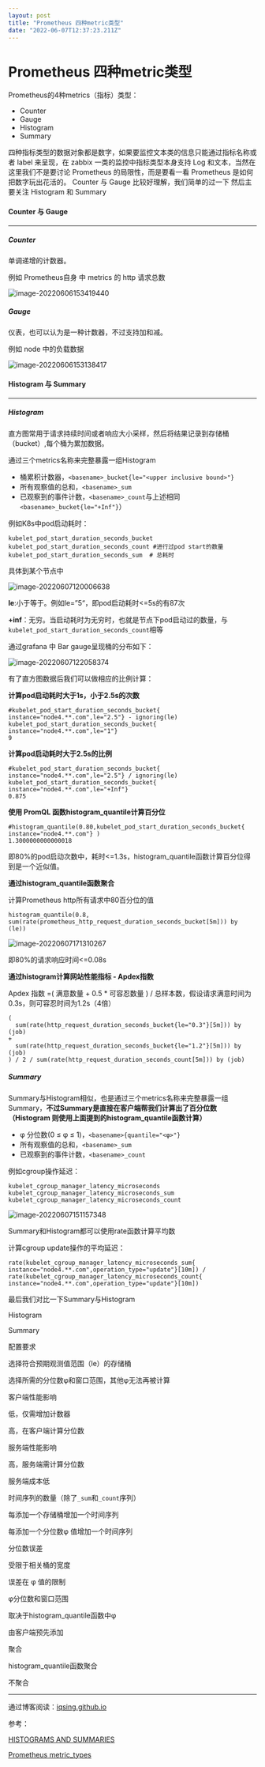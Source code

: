 ```yaml
---
layout: post
title: "Prometheus 四种metric类型"
date: "2022-06-07T12:37:23.211Z"
---
```

Prometheus 四种metric类型
=====================

Prometheus的4种metrics（指标）类型：

*   Counter
*   Gauge
*   Histogram
*   Summary

四种指标类型的数据对象都是数字，如果要监控文本类的信息只能通过指标名称或者 label 来呈现，在 zabbix 一类的监控中指标类型本身支持 Log 和文本，当然在这里我们不是要讨论 Prometheus 的局限性，而是要看一看 Prometheus 是如何把数字玩出花活的。 Counter 与 Gauge 比较好理解，我们简单的过一下 然后主要关注 Histogram 和 Summary

#### Counter 与 Gauge

* * *

##### Counter

单调递增的计数器。

例如 Prometheus自身 中 metrics 的 http 请求总数

![image-20220606153419440](https://markdown-1257692304.cos.ap-nanjing.myqcloud.com/markdown_img/image-20220606153419440.png)

##### Gauge

仪表，也可以认为是一种计数器，不过支持加和减。

例如 node 中的负载数据

![image-20220606153138417](https://markdown-1257692304.cos.ap-nanjing.myqcloud.com/markdown_img/image-20220606153138417.png)

#### Histogram 与 Summary

* * *

##### Histogram

直方图常用于请求持续时间或者响应大小采样，然后将结果记录到存储桶（bucket）,每个桶为累加数据。

通过三个metrics名称来完整暴露一组Histogram

*   桶累积计数器，`<basename>_bucket{le="<upper inclusive bound>"}`
*   所有观察值的总和，`<basename>_sum`
*   已观察到的事件计数，`<basename>_count`与上述相同`<basename>_bucket{le="+Inf"}`）

例如K8s中pod启动耗时：

    kubelet_pod_start_duration_seconds_bucket
    kubelet_pod_start_duration_seconds_count #进行过pod start的数量
    kubelet_pod_start_duration_seconds_sum  # 总耗时
    

具体到某个节点中

![image-20220607120006638](https://markdown-1257692304.cos.ap-nanjing.myqcloud.com/markdown_img/image-20220607120006638.png)

**le**:小于等于。例如le=”5“，即pod启动耗时<=5s的有87次

**+inf**：无穷。当启动耗时为无穷时，也就是节点下pod启动过的数量，与`kubelet_pod_start_duration_seconds_count`相等

通过grafana 中 Bar gauge呈现桶的分布如下：

![image-20220607122058374](https://markdown-1257692304.cos.ap-nanjing.myqcloud.com/markdown_img/image-20220607122058374.png)

有了直方图数据后我们可以做相应的比例计算：

**计算pod启动耗时大于1s，小于2.5s的次数**

    #kubelet_pod_start_duration_seconds_bucket{ instance="node4.**.com",le="2.5"} - ignoring(le) kubelet_pod_start_duration_seconds_bucket{ instance="node4.**.com",le="1"}
    9
    

**计算pod启动耗时大于2.5s的比例**

    #kubelet_pod_start_duration_seconds_bucket{ instance="node4.**.com",le="2.5"} / ignoring(le) kubelet_pod_start_duration_seconds_bucket{ instance="node4.**.com",le="+Inf"}   
    0.875
    

**使用 PromQL 函数histogram\_quantile计算百分位**

    #histogram_quantile(0.80,kubelet_pod_start_duration_seconds_bucket{ instance="node4.**.com"} )
    1.3000000000000018
    

即80%的pod启动次数中，耗时<=1.3s，histogram\_quantile函数计算百分位得到是一个近似值。

**通过histogram\_quantile函数聚合**

计算Prometheus http所有请求中80百分位的值

    histogram_quantile(0.8, sum(rate(prometheus_http_request_duration_seconds_bucket[5m])) by (le))
    

![image-20220607171310267](https://markdown-1257692304.cos.ap-nanjing.myqcloud.com/markdown_img/image-20220607171310267.png)

即80%的请求响应时间<=0.08s

**通过histogram计算网站性能指标 - Apdex指数**

Apdex 指数 =( 满意数量 + 0.5 \* 可容忍数量 ) / 总样本数，假设请求满意时间为0.3s，则可容忍时间为1.2s（4倍）

    (
      sum(rate(http_request_duration_seconds_bucket{le="0.3"}[5m])) by (job)
    +
      sum(rate(http_request_duration_seconds_bucket{le="1.2"}[5m])) by (job)
    ) / 2 / sum(rate(http_request_duration_seconds_count[5m])) by (job)
    

##### Summary

Summary与Histogram相似，也是通过三个metrics名称来完整暴露一组Summary，**不过Summary是直接在客户端帮我们计算出了百分位数（Histogram 则使用上面提到的histogram\_quantile函数计算）**

*   φ 分位数(0 ≤ φ ≤ 1)，`<basename>{quantile="<φ>"}`
*   所有观察值的总和，`<basename>_sum`
*   已观察到的事件计数，`<basename>_count`

例如cgroup操作延迟：

    kubelet_cgroup_manager_latency_microseconds
    kubelet_cgroup_manager_latency_microseconds_sum
    kubelet_cgroup_manager_latency_microseconds_count
    

![image-20220607151157348](https://markdown-1257692304.cos.ap-nanjing.myqcloud.com/markdown_img/image-20220607151157348.png)

Summary和Histogram都可以使用rate函数计算平均数

计算cgroup update操作的平均延迟：

    rate(kubelet_cgroup_manager_latency_microseconds_sum{ instance="node4.**.com",operation_type="update"}[10m]) / rate(kubelet_cgroup_manager_latency_microseconds_count{ instance="node4.**.com",operation_type="update"}[10m])
    

最后我们对比一下Summary与Histogram

Histogram

Summary

配置要求

选择符合预期观测值范围（le）的存储桶

选择所需的分位数φ和窗口范围，其他φ无法再被计算

客户端性能影响

低，仅需增加计数器

高，在客户端计算分位数

服务端性能影响

高，服务端需计算分位数

服务端成本低

时间序列的数量（除了`_sum`和`_count`序列）

每添加一个存储桶增加一个时间序列

每添加一个分位数φ 值增加一个时间序列

分位数误差

受限于相关桶的宽度

误差在 φ 值的限制

φ分位数和窗口范围

取决于histogram\_quantile函数中φ

由客户端预先添加

聚合

histogram\_quantile函数聚合

不聚合

* * *

通过博客阅读：[iqsing.github.io](https://iqsing.github.io)

参考：

[HISTOGRAMS AND SUMMARIES](https://prometheus.io/docs/practices/histograms/)

[Prometheus metric\_types](https://prometheus.io/docs/concepts/metric_types/)